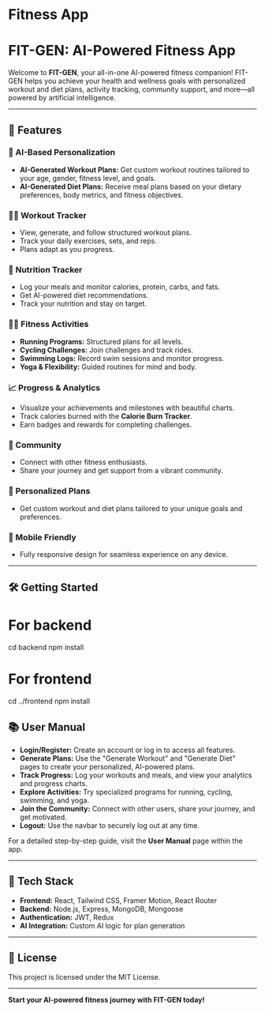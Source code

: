 # Fitness App
# FIT-GEN: AI-Powered Fitness App

Welcome to **FIT-GEN**, your all-in-one AI-powered fitness companion! FIT-GEN helps you achieve your health and wellness goals with personalized workout and diet plans, activity tracking, community support, and more—all powered by artificial intelligence.

---

## 🚀 Features

### 🧠 AI-Based Personalization
- **AI-Generated Workout Plans:** Get custom workout routines tailored to your age, gender, fitness level, and goals.
- **AI-Generated Diet Plans:** Receive meal plans based on your dietary preferences, body metrics, and fitness objectives.

### 🏋️‍♂️ Workout Tracker
- View, generate, and follow structured workout plans.
- Track your daily exercises, sets, and reps.
- Plans adapt as you progress.

### 🥗 Nutrition Tracker
- Log your meals and monitor calories, protein, carbs, and fats.
- Get AI-powered diet recommendations.
- Track your nutrition and stay on target.

### 🏃‍♂️ Fitness Activities
- **Running Programs:** Structured plans for all levels.
- **Cycling Challenges:** Join challenges and track rides.
- **Swimming Logs:** Record swim sessions and monitor progress.
- **Yoga & Flexibility:** Guided routines for mind and body.

### 📈 Progress & Analytics
- Visualize your achievements and milestones with beautiful charts.
- Track calories burned with the **Calorie Burn Tracker**.
- Earn badges and rewards for completing challenges.

### 👥 Community
- Connect with other fitness enthusiasts.
- Share your journey and get support from a vibrant community.

### 📝 Personalized Plans
- Get custom workout and diet plans tailored to your unique goals and preferences.

### 📱 Mobile Friendly
- Fully responsive design for seamless experience on any device.

---

## 🛠️ Getting Started
# For backend
cd backend
npm install

# For frontend
cd ../frontend
npm install

## 📚 User Manual

- **Login/Register:** Create an account or log in to access all features.
- **Generate Plans:** Use the "Generate Workout" and "Generate Diet" pages to create your personalized, AI-powered plans.
- **Track Progress:** Log your workouts and meals, and view your analytics and progress charts.
- **Explore Activities:** Try specialized programs for running, cycling, swimming, and yoga.
- **Join the Community:** Connect with other users, share your journey, and get motivated.
- **Logout:** Use the navbar to securely log out at any time.

For a detailed step-by-step guide, visit the **User Manual** page within the app.

---

## 🤖 Tech Stack

- **Frontend:** React, Tailwind CSS, Framer Motion, React Router
- **Backend:** Node.js, Express, MongoDB, Mongoose
- **Authentication:** JWT, Redux
- **AI Integration:** Custom AI logic for plan generation

---

## 📄 License

This project is licensed under the MIT License.

---

**Start your AI-powered fitness journey with FIT-GEN today!**

